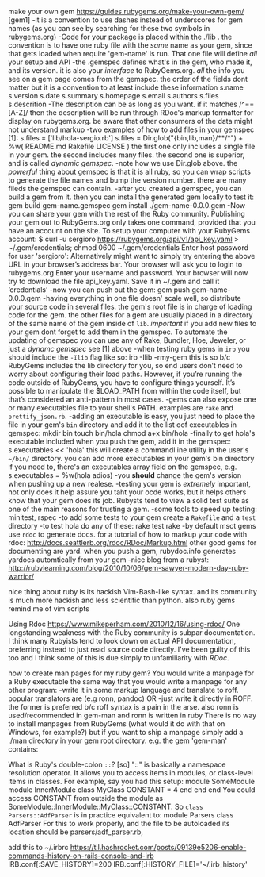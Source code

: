 make your own gem https://guides.rubygems.org/make-your-own-gem/  [gem1]
-it is a convention to use dashes instead of underscores for gem names
(as you can see by searching for these two symbols in rubygems.org)
-Code for your package is placed within the ./lib . the convention is to
have one ruby file with the *same* name as your gem, since that gets
loaded when
    require 'gem-name'
is run. That one file will define *all* your setup and API
-the .gemspec defines what's in the gem, who made it, and its version.
it is also your *interface* to RubyGems.org. *all* the info you see on a
gem page comes from the gemspec. the order of the fields dont matter but
it is a convention to at least include these information
    s.name
    s.version
    s.date
    s.summary
    s.homepage
    s.email
    s.authors
    s.files
    s.descrition
-The description can be as long as you want. if it matches /^== [A-Z]/
then the description will be run through RDoc's markup formatter for
display on rubygems.org. be aware that other consumers of the data might
not understand markup
-two examples of how to add files in your gemspec [1]:
    s.files = ['lib/hola-sergio.rb']
    s.files = Dir.glob("{bin,lib,man}/**/*") + %w( README.md Rakefile LICENSE )
the first one only includes a single file in your gem. the second
includes many files. the second one is superior, and is called *dynamic
gemspec*.
-note how we use Dir.glob above. the *powerful* thing about gemspec is
that it is all ruby, so you can wrap scripts to generate the file names
and bump the version number. there are many fileds the gemspec can contain.
-after you created a gemspec, you can build a gem from it. then you can
install the generated gem locally to test it:
    gem build gem-name.gemspec
    gem install ./gem-name-0.0.0.gem
-Now you can share your gem with the rest of the Ruby community.
Publishing your gem out to RubyGems.org only takes one command, provided
that you have an account on the site. To setup your computer with your
RubyGems account:
    $ curl -u sergioro https://rubygems.org/api/v1/api_key.yaml > ~/.gem/credentials; chmod 0600 ~/.gem/credentials
    Enter host password for user 'sergioro':
Alternatively might want to simply try entering the above URL in your
browser’s address bar. Your browser will ask you to login to rubygems.org
Enter your username and password. Your browser will now try to download
the file api_key.yaml. Save it in ~/.gem and call it ‘credentials’
-now you can push out the gem:
    gem push gem-name-0.0.0.gem
-having everything in one file doesn' scale well, so distribute your
source code in several files. the gem's root file is in charge of
loading code for the gem. the other files for a gem are usually placed
in a directory of the same name of the gem inside of `lib`. *important*
if you add new files to your gem dont forget to add them in the gemspec.
To automate the updating of gemspec you can use any of Rake, Bundler,
Hoe, Jeweler, or just a *dynamc gemspec* see [1] above
-when testing ruby gems in `irb` you should include the `-Ilib` flag
like so:
    irb -Ilib -rmy-gem
this is so b/c RubyGems includes the lib directory for you, so end users
don’t need to worry about configuring their load paths. However, if
you’re running the code outside of RubyGems, you have to configure
things yourself. It’s possible to manipulate the $LOAD_PATH from within
the code itself, but that’s considered an anti-pattern in most cases.
-gems can also expose one or many executables file to your shell's PATH.
examples are `rake` and `prettify_json.rb`.
-adding an executable is easy, you just need to place the file in your
gem's `bin` directory and add it to the list oof executables in gemspec:
    mkdir bin
    touch bin/hola
    chmod a+x bin/hola
-finally to get hola's executable included when you push the gem, add it
in the gemspec:
    s.executables << 'hola'
this will create a commandl ine utility in the user's `~/bin/` directory.
you can add more executables in your gem's bin directory if you need to,
there's an executables array field on the gemspec, e.g.
    s.executables = %w(hola adios)
-you **should** change the gem's version when pushing up a new realese.
-testing your gem is *extremely* important, not only does it help assure
you taht your ocde works, but it helps others know that your gem does
its job. Rubysts tend to view a solid test suite as one of the main
reasons for trusting a gem.
-some tools to speed up testing: minitest, rspec
-to add some tests to your gem create a `Rakefile` and a `test` directory
-to test hola do any of these:
    rake test
    rake
-by default msot gems use `rdoc` to generate docs. for a tutorial of how
to markup your code with rdoc:
    <http://docs.seattlerb.org/rdoc/RDoc/Markup.html>
other good gems for documenting are yard. when you push a gem,
rubydoc.info generates yardocs automtically from your gem
-nice blog from a rubyst:
    <http://rubylearning.com/blog/2010/10/06/gem-sawyer-modern-day-ruby-warrior/>

nice thing about ruby is its hackish Vim-Bash-like syntax. and its
community is much more hackish and less scientific than python. also
ruby gems remind me of vim scripts

Using Rdoc https://www.mikeperham.com/2010/12/16/using-rdoc/
One longstanding weakness with the Ruby community is subpar
documentation. I think many Rubyists tend to look down on actual API
documentation, preferring instead to just read source code directly.
I've been guilty of this too and I think some of this is due simply to
unfamiliarity with *RDoc*.

how to create man pages for my ruby gem?
    You would write a manpage for a Ruby executable the same way that
    you would write a manpage for any other program:
        -write it in some markup language and translate to roff. popular
        translators are (e.g ronn, pandoc)
    OR
        -just write it directly in ROFF.
    the former is preferred b/c roff syntax is a pain in the arse. also
    ronn is used/recommended in gem-man and ronn is written in ruby
    There is no way to install manpages from RubyGems (what would
    it do with that on Windows, for example?) but if you want to ship a
    manpage simply add a ./man directory in your gem root directory.
    e.g. the gem 'gem-man' contains:

What is Ruby's double-colon `::`? [so]
"::" is basically a namespace resolution operator. It allows you to access
items in modules, or class-level items in classes. For example, say you
had this setup:
    module SomeModule
        module InnerModule
            class MyClass
                CONSTANT = 4
            end
        end
    end
You could access CONSTANT from outside the module as
    SomeModule::InnerModule::MyClass::CONSTANT.
So `class Parsers::AdfParser` is in practice equivalent to:
    module Parsers
      class AdfParser
For this to work properly, and the file to be autoloaded its location
should be parsers/adf_parser.rb,

add this to ~/.irbrc
https://til.hashrocket.com/posts/09139e5206-enable-commands-history-on-rails-console-and-irb
    IRB.conf[:SAVE_HISTORY]=200
    IRB.conf[:HISTORY_FILE]='~/.irb_history'



